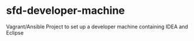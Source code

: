 # sfd-developer-machine
Vagrant/Ansible Project to set up a developer machine containing IDEA and Eclipse
